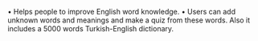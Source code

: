• Helps people to improve English word knowledge.
• Users can add unknown words and meanings and make a quiz from these words. Also it includes a 5000 words Turkish-English dictionary.
